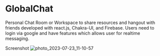 # GlobalChat

Personal Chat Room or Workspace to share resources and hangout with friends developed with react.js, Chakra-UI, and Firebase. Users need to login via google and have features which allows user for realtime messaging.

Screenshot
![photo_2023-07-23_11-10-57](https://github.com/shashankshet/GlobalChat/assets/48438739/31745507-31a5-4356-be5c-fb550a6a0229)
